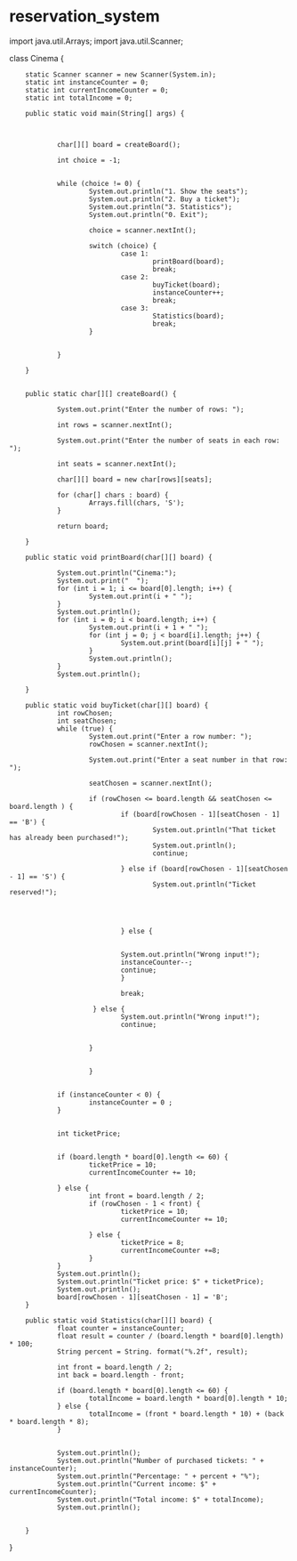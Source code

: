 # reservation_system

import java.util.Arrays;
import java.util.Scanner;


class Cinema {



        static Scanner scanner = new Scanner(System.in);
        static int instanceCounter = 0;
        static int currentIncomeCounter = 0;
        static int totalIncome = 0;

        public static void main(String[] args) {



                char[][] board = createBoard();

                int choice = -1;


                while (choice != 0) {
                        System.out.println("1. Show the seats");
                        System.out.println("2. Buy a ticket");
                        System.out.println("3. Statistics");
                        System.out.println("0. Exit");

                        choice = scanner.nextInt();

                        switch (choice) {
                                case 1:
                                        printBoard(board);
                                        break;
                                case 2:
                                        buyTicket(board);
                                        instanceCounter++;
                                        break;
                                case 3:
                                        Statistics(board);
                                        break;
                        }


                }

        }


        public static char[][] createBoard() {

                System.out.print("Enter the number of rows: ");

                int rows = scanner.nextInt();

                System.out.print("Enter the number of seats in each row: ");

                int seats = scanner.nextInt();

                char[][] board = new char[rows][seats];

                for (char[] chars : board) {
                        Arrays.fill(chars, 'S');
                }

                return board;

        }

        public static void printBoard(char[][] board) {

                System.out.println("Cinema:");
                System.out.print("  ");
                for (int i = 1; i <= board[0].length; i++) {
                        System.out.print(i + " ");
                }
                System.out.println();
                for (int i = 0; i < board.length; i++) {
                        System.out.print(i + 1 + " ");
                        for (int j = 0; j < board[i].length; j++) {
                                System.out.print(board[i][j] + " ");
                        }
                        System.out.println();
                }
                System.out.println();

        }

        public static void buyTicket(char[][] board) {
                int rowChosen;
                int seatChosen;
                while (true) {
                        System.out.print("Enter a row number: ");
                        rowChosen = scanner.nextInt();

                        System.out.print("Enter a seat number in that row: ");

                        seatChosen = scanner.nextInt();

                        if (rowChosen <= board.length && seatChosen <= board.length ) {
                                if (board[rowChosen - 1][seatChosen - 1] == 'B') {
                                        System.out.println("That ticket has already been purchased!");
                                        System.out.println();
                                        continue;

                                } else if (board[rowChosen - 1][seatChosen - 1] == 'S') {
                                        System.out.println("Ticket reserved!");




                                } else {


                                System.out.println("Wrong input!");
                                instanceCounter--;
                                continue;
                                }

                                break;

                         } else {
                                System.out.println("Wrong input!");
                                continue;


                        }


                        }


                if (instanceCounter < 0) {
                        instanceCounter = 0 ;
                }


                int ticketPrice;


                if (board.length * board[0].length <= 60) {
                        ticketPrice = 10;
                        currentIncomeCounter += 10;

                } else {
                        int front = board.length / 2;
                        if (rowChosen - 1 < front) {
                                ticketPrice = 10;
                                currentIncomeCounter += 10;

                        } else {
                                ticketPrice = 8;
                                currentIncomeCounter +=8;
                        }
                }
                System.out.println();
                System.out.println("Ticket price: $" + ticketPrice);
                System.out.println();
                board[rowChosen - 1][seatChosen - 1] = 'B';
        }

        public static void Statistics(char[][] board) {
                float counter = instanceCounter;
                float result = counter / (board.length * board[0].length) * 100;
                String percent = String. format("%.2f", result);

                int front = board.length / 2;
                int back = board.length - front;

                if (board.length * board[0].length <= 60) {
                        totalIncome = board.length * board[0].length * 10;
                } else {
                        totalIncome = (front * board.length * 10) + (back * board.length * 8);
                }


                System.out.println();
                System.out.println("Number of purchased tickets: " + instanceCounter);
                System.out.println("Percentage: " + percent + "%");
                System.out.println("Current income: $" + currentIncomeCounter);
                System.out.println("Total income: $" + totalIncome);
                System.out.println();


        }

}
